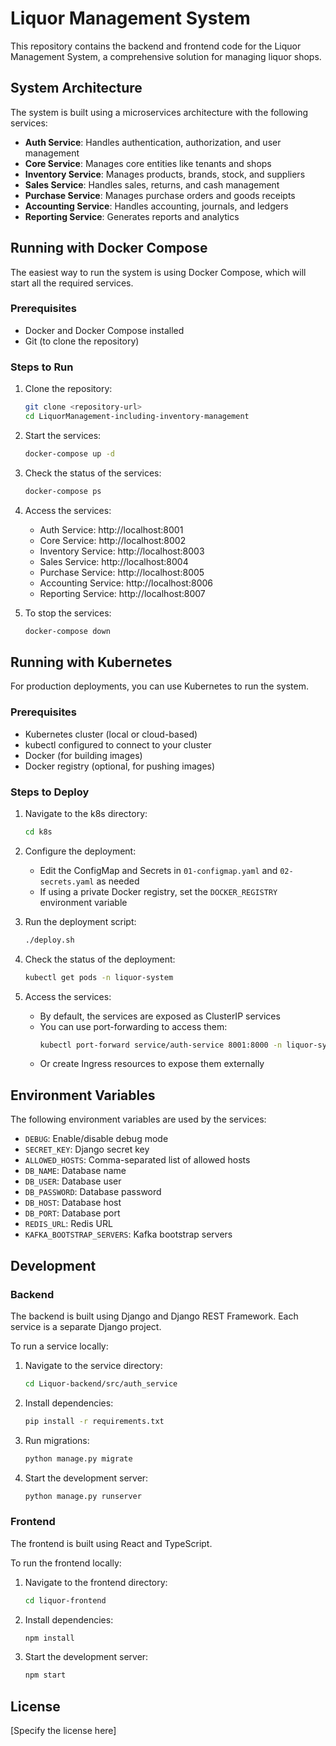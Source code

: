 # Liquor Management System

This repository contains the backend and frontend code for the Liquor Management System, a comprehensive solution for managing liquor shops.

## System Architecture

The system is built using a microservices architecture with the following services:

- **Auth Service**: Handles authentication, authorization, and user management
- **Core Service**: Manages core entities like tenants and shops
- **Inventory Service**: Manages products, brands, stock, and suppliers
- **Sales Service**: Handles sales, returns, and cash management
- **Purchase Service**: Manages purchase orders and goods receipts
- **Accounting Service**: Handles accounting, journals, and ledgers
- **Reporting Service**: Generates reports and analytics

## Running with Docker Compose

The easiest way to run the system is using Docker Compose, which will start all the required services.

### Prerequisites

- Docker and Docker Compose installed
- Git (to clone the repository)

### Steps to Run

1. Clone the repository:
   ```bash
   git clone <repository-url>
   cd LiquorManagement-including-inventory-management
   ```

2. Start the services:
   ```bash
   docker-compose up -d
   ```

3. Check the status of the services:
   ```bash
   docker-compose ps
   ```

4. Access the services:
   - Auth Service: http://localhost:8001
   - Core Service: http://localhost:8002
   - Inventory Service: http://localhost:8003
   - Sales Service: http://localhost:8004
   - Purchase Service: http://localhost:8005
   - Accounting Service: http://localhost:8006
   - Reporting Service: http://localhost:8007

5. To stop the services:
   ```bash
   docker-compose down
   ```

## Running with Kubernetes

For production deployments, you can use Kubernetes to run the system.

### Prerequisites

- Kubernetes cluster (local or cloud-based)
- kubectl configured to connect to your cluster
- Docker (for building images)
- Docker registry (optional, for pushing images)

### Steps to Deploy

1. Navigate to the k8s directory:
   ```bash
   cd k8s
   ```

2. Configure the deployment:
   - Edit the ConfigMap and Secrets in `01-configmap.yaml` and `02-secrets.yaml` as needed
   - If using a private Docker registry, set the `DOCKER_REGISTRY` environment variable

3. Run the deployment script:
   ```bash
   ./deploy.sh
   ```

4. Check the status of the deployment:
   ```bash
   kubectl get pods -n liquor-system
   ```

5. Access the services:
   - By default, the services are exposed as ClusterIP services
   - You can use port-forwarding to access them:
     ```bash
     kubectl port-forward service/auth-service 8001:8000 -n liquor-system
     ```
   - Or create Ingress resources to expose them externally

## Environment Variables

The following environment variables are used by the services:

- `DEBUG`: Enable/disable debug mode
- `SECRET_KEY`: Django secret key
- `ALLOWED_HOSTS`: Comma-separated list of allowed hosts
- `DB_NAME`: Database name
- `DB_USER`: Database user
- `DB_PASSWORD`: Database password
- `DB_HOST`: Database host
- `DB_PORT`: Database port
- `REDIS_URL`: Redis URL
- `KAFKA_BOOTSTRAP_SERVERS`: Kafka bootstrap servers

## Development

### Backend

The backend is built using Django and Django REST Framework. Each service is a separate Django project.

To run a service locally:

1. Navigate to the service directory:
   ```bash
   cd Liquor-backend/src/auth_service
   ```

2. Install dependencies:
   ```bash
   pip install -r requirements.txt
   ```

3. Run migrations:
   ```bash
   python manage.py migrate
   ```

4. Start the development server:
   ```bash
   python manage.py runserver
   ```

### Frontend

The frontend is built using React and TypeScript.

To run the frontend locally:

1. Navigate to the frontend directory:
   ```bash
   cd liquor-frontend
   ```

2. Install dependencies:
   ```bash
   npm install
   ```

3. Start the development server:
   ```bash
   npm start
   ```

## License

[Specify the license here]
